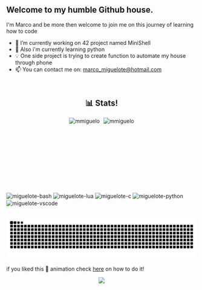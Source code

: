 ## Welcome to my humble Github house.
I'm Marco and be more then welcome to join me on this journey of learning how to code

  - 🔭 I’m currently working on 42 project named MiniShell
  - 🌱 Also i'm currently learning python
  - 💡 One side project is trying to create function to automate my house through phone
  - 📫 You can contact me on: marco_miguelote@hotmail.com
<br>

<h2 align="center">📊 Stats!</h2>

<div align="center" style="display: flex; justify-content: center; gap: 10px;">
  <img height="180em" src="https://github-readme-stats.vercel.app/api?username=mmiguelo&show_icons=true&locale=en&theme=slateorange" alt="mmiguelo" /> 
  <img height="180em" src="https://github-readme-stats.vercel.app/api/top-langs?username=mmiguelo&show_icons=true&locale=en&theme=slateorange&layout=compact" alt="mmiguelo" /> 
</div>

<div style="display: inline_block"><br>
<img align="center" alt="miguelote-bash" height="40" width="40" src="https://cdn.jsdelivr.net/gh/devicons/devicon@latest/icons/bash/bash-original.svg" />
<img align="center" alt="miguelote-lua" height="40" width="40" src="https://cdn.jsdelivr.net/gh/devicons/devicon@latest/icons/lua/lua-original.svg" />
<img align="center" alt="miguelote-c" height="40" width="40" src="https://cdn.jsdelivr.net/gh/devicons/devicon@latest/icons/c/c-original.svg" />
<img align="center" alt="miguelote-python" height="40" width="40" src="https://cdn.jsdelivr.net/gh/devicons/devicon@latest/icons/python/python-plain.svg" />
<img align="center" alt="miguelote-vscode" height="40" width="40" src="https://cdn.jsdelivr.net/gh/devicons/devicon@latest/icons/vscode/vscode-original.svg" />
</div>

##

<div>
<picture>
  <source media="(prefers-color-scheme: dark)" srcset="https://raw.githubusercontent.com/mmiguelo/mmiguelo/output/github-contribution-grid-snake-dark.svg">
  <source media="(prefers-color-scheme: light)" srcset="https://raw.githubusercontent.com/mmiguelo/mmiguelo/output/github-contribution-grid-snake.svg">
  <img alt="github contribution grid snake animation" src="https://raw.githubusercontent.com/mmiguelo/mmiguelo/output/github-contribution-grid-snake.svg">
</picture>
</div>

if you liked this 🐍 animation check <a href="https://github.com/mmiguelo/profile_snake_animation">here</a> on how to do it!

<p align="center">
  <img src="https://capsule-render.vercel.app/api?type=waving&height=200&color=faa627&text=Dive%20Below!&section=footer&fontAlignY=69&animation=fadeIn&fontColor=ffffff" />
</p>


